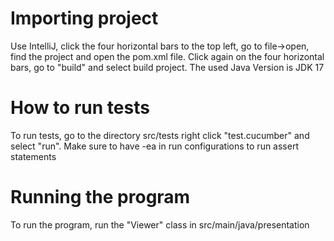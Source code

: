 # Importing project
Use IntelliJ, click the four horizontal bars to the top left, go to file->open, find the project and open the pom.xml file.
Click again on the four horizontal bars, go to "build" and select build project.
The used Java Version is JDK 17

# How to run tests
To run tests, go to the directory src/tests right click "test.cucumber" and select "run". Make sure to have -ea in run configurations to run assert statements

# Running the program
To run the program, run the "Viewer" class in src/main/java/presentation
